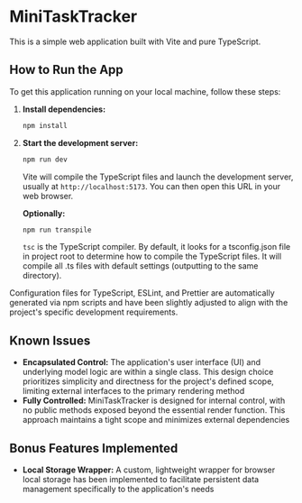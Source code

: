 # MiniTaskTracker

This is a simple web application built with Vite and pure TypeScript.

## How to Run the App

To get this application running on your local machine, follow these steps:

1.  **Install dependencies:**

    ```bash
    npm install
    ```

2.  **Start the development server:**

    ```bash
    npm run dev
    ```

    Vite will compile the TypeScript files and launch the development server, usually at `http://localhost:5173`. You can then open this URL in your web browser.

    **Optionally:**

    ```bash
    npm run transpile
    ```

    `tsc` is the TypeScript compiler. By default, it looks for a tsconfig.json file in project root to determine how to compile the TypeScript files. It will compile all .ts files with default settings (outputting to the same directory).

Configuration files for TypeScript, ESLint, and Prettier are automatically generated via npm scripts and have been slightly adjusted to align with the project's specific development requirements.

## Known Issues

- **Encapsulated Control:** The application's user interface (UI) and underlying model logic are within a single class. This design choice prioritizes simplicity and directness for the project's defined scope, limiting external interfaces to the primary rendering method
- **Fully Controlled:** MiniTaskTracker is designed for internal control, with no public methods exposed beyond the essential render function. This approach maintains a tight scope and minimizes external dependencies

## Bonus Features Implemented

- **Local Storage Wrapper:** A custom, lightweight wrapper for browser local storage has been implemented to facilitate persistent data management specifically to the application's needs
